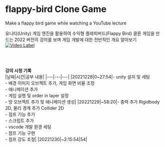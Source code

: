 # flappy-bird Clone Game
Make a flappy bird game while watching a YouTube lecture

유니티(Unity) 게임 엔진을 활용하여 수익형 플래피버드(Flappy Bird) 클론 게임을 만드는 2022 버전의 강의를 보며 게임 개발에 대한 전반적인 개요 알아보기
[![Video Label](http://img.youtube.com/vi/EqoU1PodQQ4&list/0.jpg)](https://youtu.be/EqoU1PodQQ4&list)
  
    
<br/>  
<br/>

**강의 시청 기록**  
|날짜|시간|공부 내용|
|---|---|---|
|20221228|0~27:54|- unity 설치 및 세팅<br/>- 배경 이미지 오브젝트 추가, 게임 화면 비율 조정<br/>- 애니메이션 추가<br/>- 게임 실행 및 order in layer 설정<br/>- 땅 오브젝트 추가 및 애니메이션 생성|
|20221229|~58:20|- 중력 추가 Rigidbody 2D, 물리 경계 추가 Collider 2D<br/>- 점프 기능 추가<br/> - 스크립트 추가<br/>- vscode 개발 환경 세팅<br/>- 점프 기능 구현<br/>- 점프 강도 조절|
|20221230|~2:15:54|54|
